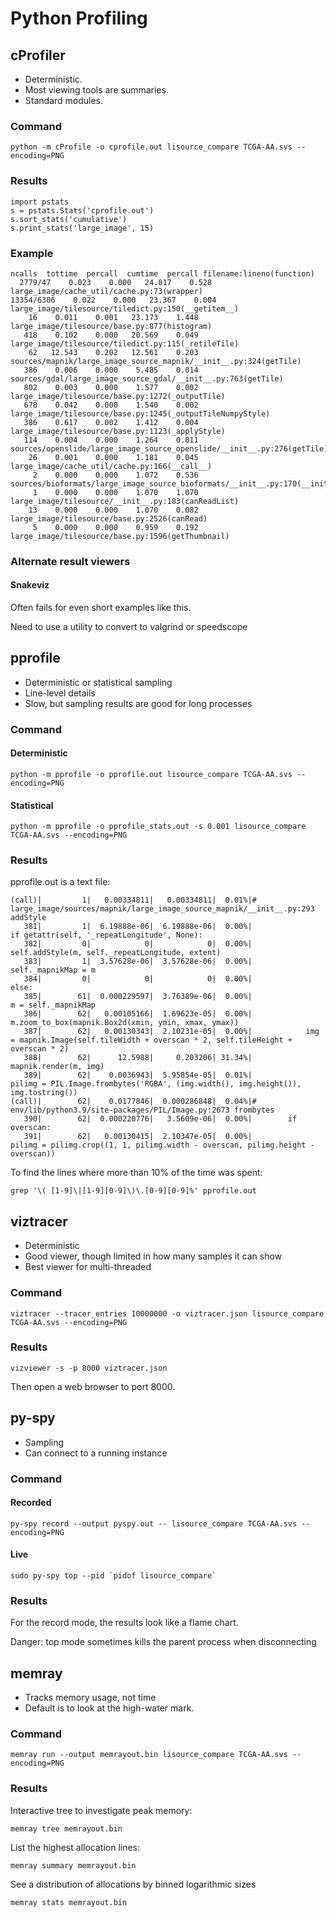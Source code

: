 # Python Profiling

## cProfiler

- Deterministic.
- Most viewing tools are summaries. 
- Standard modules.

### Command

```
python -m cProfile -o cprofile.out lisource_compare TCGA-AA.svs --encoding=PNG
```

### Results

```
import pstats
s = pstats.Stats('cprofile.out')
s.sort_stats('cumulative')
s.print_stats('large_image', 15)
```

### Example

```
ncalls  tottime  percall  cumtime  percall filename:lineno(function)
  2779/47    0.023    0.000   24.817    0.528 large_image/cache_util/cache.py:73(wrapper)
13354/6306    0.022    0.000   23.367    0.004 large_image/tilesource/tiledict.py:150(__getitem__)
    16    0.011    0.001   23.173    1.448 large_image/tilesource/base.py:877(histogram)
   418    0.102    0.000   20.569    0.049 large_image/tilesource/tiledict.py:115(_retileTile)
    62   12.543    0.202   12.561    0.203 sources/mapnik/large_image_source_mapnik/__init__.py:324(getTile)
   386    0.006    0.000    5.485    0.014 sources/gdal/large_image_source_gdal/__init__.py:763(getTile)
   802    0.003    0.000    1.577    0.002 large_image/tilesource/base.py:1272(_outputTile)
   678    0.042    0.000    1.540    0.002 large_image/tilesource/base.py:1245(_outputTileNumpyStyle)
   386    0.617    0.002    1.412    0.004 large_image/tilesource/base.py:1123(_applyStyle)
   114    0.004    0.000    1.264    0.011 sources/openslide/large_image_source_openslide/__init__.py:276(getTile)
    26    0.001    0.000    1.181    0.045 large_image/cache_util/cache.py:166(__call__)
     2    0.000    0.000    1.072    0.536 sources/bioformats/large_image_source_bioformats/__init__.py:170(__init__)
     1    0.000    0.000    1.070    1.070 large_image/tilesource/__init__.py:183(canReadList)
    13    0.000    0.000    1.070    0.082 large_image/tilesource/base.py:2526(canRead)
     5    0.000    0.000    0.959    0.192 large_image/tilesource/base.py:1596(getThumbnail)
```     

### Alternate result viewers

#### Snakeviz

Often fails for even short examples like this.

Need to use a utility to convert to valgrind or speedscope


## pprofile

- Deterministic or statistical sampling
- Line-level details
- Slow, but sampling results are good for long processes

### Command

#### Deterministic

```
python -m pprofile -o pprofile.out lisource_compare TCGA-AA.svs --encoding=PNG
```

#### Statistical

```
python -m pprofile -o pprofile_stats.out -s 0.001 lisource_compare TCGA-AA.svs --encoding=PNG
```

### Results

pprofile.out is a text file:

```
(call)|         1|   0.00334811|   0.00334811|  0.01%|# large_image/sources/mapnik/large_image_source_mapnik/__init__.py:293 addStyle
   381|         1|  6.19888e-06|  6.19888e-06|  0.00%|                if getattr(self, '_repeatLongitude', None):
   382|         0|            0|            0|  0.00%|                    self.addStyle(m, self._repeatLongitude, extent)
   383|         1|  3.57628e-06|  3.57628e-06|  0.00%|                self._mapnikMap = m
   384|         0|            0|            0|  0.00%|            else:
   385|        61|  0.000229597|  3.76389e-06|  0.00%|                m = self._mapnikMap
   386|        62|   0.00105166|  1.69623e-05|  0.00%|            m.zoom_to_box(mapnik.Box2d(xmin, ymin, xmax, ymax))
   387|        62|   0.00130343|  2.10231e-05|  0.00%|            img = mapnik.Image(self.tileWidth + overscan * 2, self.tileHeight + overscan * 2)
   388|        62|      12.5988|     0.203206| 31.34%|            mapnik.render(m, img)
   389|        62|    0.0036943|  5.95854e-05|  0.01%|            pilimg = PIL.Image.frombytes('RGBA', (img.width(), img.height()), img.tostring())
(call)|        62|    0.0177846|  0.000286848|  0.04%|# env/lib/python3.9/site-packages/PIL/Image.py:2673 frombytes
   390|        62|  0.000220776|   3.5609e-06|  0.00%|        if overscan:
   391|        62|   0.00130415|  2.10347e-05|  0.00%|            pilimg = pilimg.crop((1, 1, pilimg.width - overscan, pilimg.height - overscan))
```

To find the lines where more than 10% of the time was spent:
```
grep '\( [1-9]\|[1-9][0-9]\)\.[0-9][0-9]%' pprofile.out
```


## viztracer

- Deterministic
- Good viewer, though limited in how many samples it can show
- Best viewer for multi-threaded

### Command

```
viztracer --tracer_entries 10000000 -o viztracer.json lisource_compare TCGA-AA.svs --encoding=PNG
```

### Results

```
vizviewer -s -p 8000 viztracer.json
```

Then open a web browser to port 8000.


## py-spy

- Sampling
- Can connect to a running instance

### Command

#### Recorded

```
py-spy record --output pyspy.out -- lisource_compare TCGA-AA.svs --encoding=PNG
```

#### Live

```
sudo py-spy top --pid `pidof lisource_compare`
```

### Results

For the record mode, the results look like a flame chart.

Danger: top mode sometimes kills the parent process when disconnecting


## memray

- Tracks memory usage, not time
- Default is to look at the high-water mark.

### Command

```
memray run --output memrayout.bin lisource_compare TCGA-AA.svs --encoding=PNG
```

### Results

Interactive tree to investigate peak memory:

```
memray tree memrayout.bin
```

List the highest allocation lines:

```
memray summary memrayout.bin
```

See a distribution of allocations by binned logarithmic sizes

```
memray stats memrayout.bin
```

